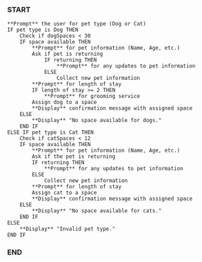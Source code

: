 ### START

    **Prompt** the user for pet type (Dog or Cat)
    IF pet type is Dog THEN
        Check if dogSpaces < 30
        IF space available THEN
            **Prompt** for pet information (Name, Age, etc.)
            Ask if pet is returning
                IF returning THEN
                    **Prompt** for any updates to pet information
                ELSE
                    Collect new pet information
            **Prompt** for length of stay
            IF length of stay >= 2 THEN
                **Prompt** for grooming service
            Assign dog to a space
            **Display** confirmation message with assigned space
        ELSE
            **Display** "No space available for dogs."
        END IF
    ELSE IF pet type is Cat THEN
        Check if catSpaces < 12
        IF space available THEN
            **Prompt** for pet information (Name, Age, etc.)
            Ask if the pet is returning
            IF returning THEN
                **Prompt** for any updates to pet information
            ELSE 
                Collect new pet information
            **Prompt** for length of stay
            Assign cat to a space
            **Display** confirmation message with assigned space
        ELSE
            **Display** "No space available for cats."
        END IF
    ELSE
        **Display** "Invalid pet type."
    END IF

### END